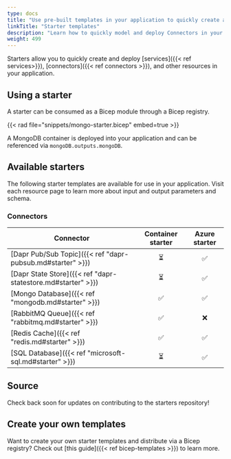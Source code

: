 ```yaml
---
type: docs
title: "Use pre-built templates in your application to quickly create and deploy resources"
linkTitle: "Starter templates"
description: "Learn how to quickly model and deploy Connectors in your application using Radius starters"
weight: 499
---
```


Starters allow you to quickly create and deploy [services]({{< ref services>}}), [connectors]({{< ref connectors >}}), and other resources in your application.

## Using a starter

A starter can be consumed as a Bicep module through a Bicep registry.

{{< rad file="snippets/mongo-starter.bicep" embed=true >}}

A MongoDB container is deployed into your application and can be referenced via `mongoDB.outputs.mongoDB`.

## Available starters

The following starter templates are available for use in your application. Visit each resource page to learn more about input and output parameters and schema.

### Connectors

| Connector | Container starter | Azure starter |
|-----------|:-----------------:|:-------------:|
| [Dapr Pub/Sub Topic]({{< ref "dapr-pubsub.md#starter" >}}) | ⏳ | ✅ | 
| [Dapr State Store]({{< ref "dapr-statestore.md#starter" >}}) | ⏳ | ✅ | 
| [Mongo Database]({{< ref "mongodb.md#starter" >}}) | ✅ | ✅ |
| [RabbitMQ Queue]({{< ref "rabbitmq.md#starter" >}}) | ✅ | ❌ |
| [Redis Cache]({{< ref "redis.md#starter" >}})    | ✅ | ✅ |
| [SQL Database]({{< ref "microsoft-sql.md#starter" >}})   | ⏳ | ✅ |

## Source

Check back soon for updates on contributing to the starters repository!

## Create your own templates

Want to create your own starter templates and distribute via a Bicep registry? Check out [this guide]({{< ref bicep-templates >}}) to learn more.